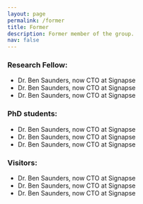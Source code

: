 ```yaml
---
layout: page
permalink: /former
title: Former
description: Former member of the group.
nav: false
---
```


### Research Fellow:

- Dr. Ben Saunders, now CTO at Signapse
- Dr. Ben Saunders, now CTO at Signapse
- Dr. Ben Saunders, now CTO at Signapse

### PhD students:

- Dr. Ben Saunders, now CTO at Signapse
- Dr. Ben Saunders, now CTO at Signapse
- Dr. Ben Saunders, now CTO at Signapse

### Visitors:

- Dr. Ben Saunders, now CTO at Signapse
- Dr. Ben Saunders, now CTO at Signapse
- Dr. Ben Saunders, now CTO at Signapse